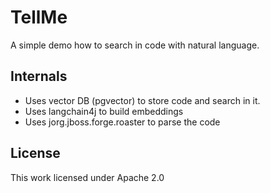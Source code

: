 # TellMe

A simple demo how to search in code with natural language.

## Internals

- Uses vector DB (pgvector) to store code and search in it.
- Uses langchain4j to build embeddings
- Uses jorg.jboss.forge.roaster to parse the code

## License

This work licensed under Apache 2.0

